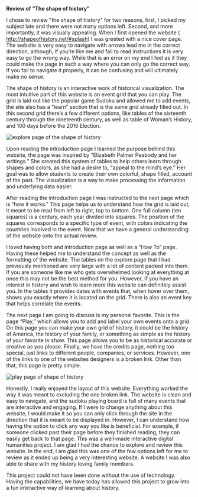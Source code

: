 **Review of “The shape of history”**


I chose to review "the shape of history" for two reasons, first, I picked my subject late and there were not many options left. Second, and more importantly, it was visually appealing. When I first opened the website ( http://shapeofhistory.net/#splash) I was greeted with a nice cover page. The website is very easy to navigate with arrows lead me in the correct direction, although, if you’re like me and fail to read instructions it is very easy to go the wrong way. While that is an error on my end I feel as if they could make the page in such a way where you can only go the correct way. If you fail to navigate it properly, it can be confusing and will ultimately make no sense.

The shape of history is an interactive work of historical visualization. The most intuitive part of this website is an event grid that you can play. The grid is laid out like the popular game Sudoku and allowed me to add events, the site also has a “learn” section that is the same grid already filled out. In this second grid there’s a few different options, like tables of the sixteenth century through the nineteenth century, as well as table of Woman’s History, and 100 days before the 2016 Election. 

![explore page of the shape of history](https://AnnabelleBlasiol.github.io/annabellesDH350/Images/explorepage.jpg)

Upon reading the introduction page I learned the purpose behind this website, the page was inspired by “Elizabeth Palmer Peabody and her writings.” She created this system of tables to help others learn through shapes and colors, as she had a desire to, “appeal to the mind’s eye.” Her goal was to allow students to create their own colorful, shape filled, account of the past. The visualization is a way to make processing the information and underlying data easier. 

After reading the introduction page I was instructed to the next page which is “how it works.” This page helps us to understand how the grid is laid out, it meant to be read from left to right, top to bottom. One full column (ten squares) is a century, each year divided into squares. The position of the squares corresponds to a specific type of event, with colors indicating the countries involved in the event. Now that we have a general understanding of the website onto the actual review.

I loved having both and introduction page as well as a “How To” page. Having these helped me to understand the concept as well as the formatting of the website. The tables on the explore page that I had previously mentioned are very large with a lot of content packed into them. If you are someone like me who gets overwhelmed looking at everything at once this may not be the best method for you. However, if you have an interest in history and wish to learn more this website can definitely assist you. In the tables it provides dates with events that, when hover over them, shows you exactly where it is located on the grid. There is also an event key that helps correlate the events. 

The next page I am going to discuss is my personal favorite. This is the page “Play,” which allows you to add and label your own events onto a grid. On this page you can make your own grid of history, it could be the history of America, the history of your family, or something as simple as the history of your favorite tv show. This page allows you to be as historical accurate or creative as you please. 
Finally, we have the credits page, nothing too special, just links to different people, companies, or services. However, one of the links to one of the websites designers is a broken link. Other than that, this page is pretty simple. 

![play page of shape of history](https://AnnabelleBlasiol.github.io/annabellesDH350/Images/playpage.jpg)

Honestly, I really enjoyed the layout of this website. Everything worked the way it was meant to excluding the one broken link. The website is clean and easy to navigate, and the sudoku playing board is full of many events that are interactive and engaging. If I were to change anything about this website, I would make it so you can only click through the site in the direction that it is meant to be displayed in. However, I can understand how having the option to click any way you like is beneficial. For example, if someone clicked past their page before they finished reading, they can easily get back to that page. This was a well-made interactive digital humanities project. I am glad I had the chance to explore and review this website. In the end, I am glad this was one of the few options left for me to review as it ended up being a very interesting website. A website I was also able to share with my history loving family members. 

This project could not have been done without the use of technology. Having the capabilities, we have today has allowed this project to grow into a fun interactive way of learning about history.
